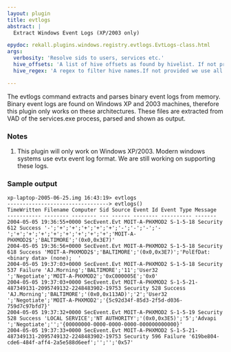 ```yaml
---
layout: plugin
title: evtlogs
abstract: |
  Extract Windows Event Logs (XP/2003 only)

epydoc: rekall.plugins.windows.registry.evtlogs.EvtLogs-class.html
args:
  verbosity: 'Resolve sids to users, services etc.'
  hive_offsets: 'A list of hive offsets as found by hivelist. If not provided we call hivescan ourselves and list the keys on all hives.'
  hive_regex: 'A regex to filter hive names.If not provided we use all hives.'

---
```



The evtlogs command extracts and parses binary event logs from memory. Binary
event logs are found on Windows XP and 2003 machines, therefore this plugin only
works on these architectures. These files are extracted from VAD of the
services.exe process, parsed and shown as output.

### Notes

1. This plugin will only work on Windows XP/2003. Modern windows systems use
   evtx event log format. We are still working on supporting these logs.

### Sample output

```
xp-laptop-2005-06-25.img 16:43:19> evtlogs
---------------------------------> evtlogs()
TimeWritten Filename Computer Sid Source Event Id Event Type Message
----------- -------- -------- --- ------ -------- ---------- -------
2004-05-05 19:36:55+0000 SecEvent.Evt MOIT-A-PHXMOD2 S-1-5-18 Security 612 Success '-';'+';'+';'+';'+';'+';'-';'-';'-';'-';'+';'+';'+';'+';'+';'+';'+';'+';'MOIT-A-PHXMOD2$';'BALTIMORE';'(0x0,0x3E7)'
2004-05-05 19:36:56+0000 SecEvent.Evt MOIT-A-PHXMOD2 S-1-5-18 Security 618 Success 'MOIT-A-PHXMOD2$';'BALTIMORE';'(0x0,0x3E7)';'PolEfDat: <binary data> (none);  '
2004-05-05 19:37:03+0000 SecEvent.Evt MOIT-A-PHXMOD2 S-1-5-18 Security 537 Failure 'AJ.Morning';'BALTIMORE';'11';'User32  ';'Negotiate';'MOIT-A-PHXMOD2';'0xC000005E';'0x0'
2004-05-05 19:37:03+0000 SecEvent.Evt MOIT-A-PHXMOD2 S-1-5-21-487349131-2095749132-2248483902-19753 Security 528 Success 'AJ.Morning';'BALTIMORE';'(0x0,0x113AD)';'2';'User32  ';'Negotiate';'MOIT-A-PHXMOD2';'{5c92d34f-85d3-2f5d-d036-759d7c97bfd7}'
2004-05-05 19:37:32+0000 SecEvent.Evt MOIT-A-PHXMOD2 S-1-5-19 Security 528 Success 'LOCAL SERVICE';'NT AUTHORITY';'(0x0,0x3E5)';'5';'Advapi  ';'Negotiate';'';'{00000000-0000-0000-0000-000000000000}'
2004-05-05 19:37:33+0000 SecEvent.Evt MOIT-A-PHXMOD2 S-1-5-21-487349131-2095749132-2248483902-19753 Security 596 Failure '619be804-cde6-484f-aff4-2a5e588d6eef';'';'';'0x57'
```
